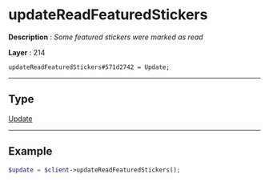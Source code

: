 # updateReadFeaturedStickers

**Description** : *Some featured stickers were marked as read*

**Layer** : 214

```tl
updateReadFeaturedStickers#571d2742 = Update;
```

---

## Type

[Update](type/Update)

---

## Example

```php
$update = $client->updateReadFeaturedStickers();
```